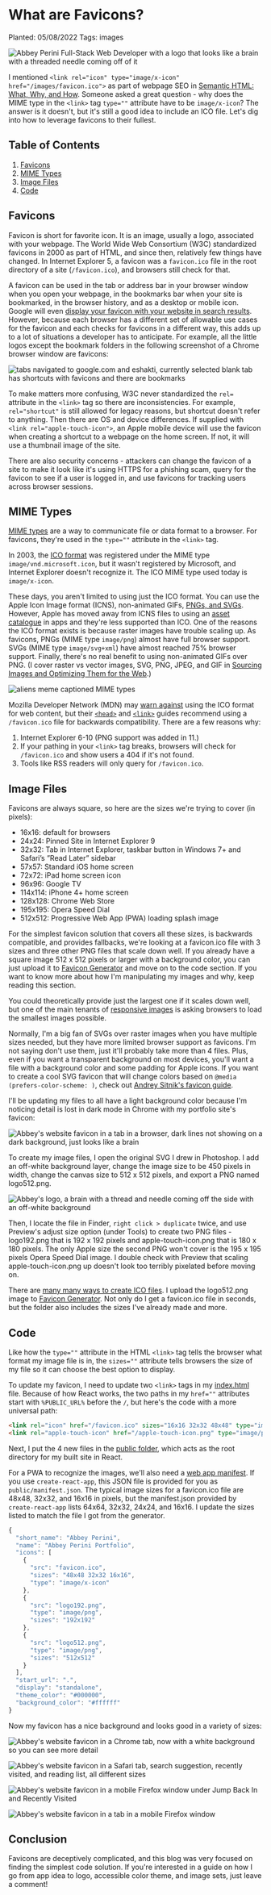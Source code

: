 # What are Favicons?

Planted: 05/08/2022
Tags: images

![Abbey Perini Full-Stack Web Developer with a logo that looks like a brain with a threaded needle coming off of it](https://images.abbeyperini.com/images-series/banner.png)

I mentioned `<link rel="icon" type="image/x-icon" href="/images/favicon.ico">` as part of webpage SEO in [Semantic HTML: What, Why, and How](/blog.html?blog=HTML). Someone asked a great question - why does the MIME type in the `<link>` tag `type=""` attribute have to be `image/x-icon`? The answer is it doesn't, but it's still a good idea to include an ICO file. Let's dig into how to leverage favicons to their fullest.

## Table of Contents

1. [Favicons](#favicons)
2. [MIME Types](#mime-types)
3. [Image Files](#image-files)
4. [Code](#code)

## Favicons

Favicon is short for favorite icon. It is an image, usually a logo, associated with your webpage. The World Wide Web Consortium (W3C) standardized favicons in 2000 as part of HTML, and since then, relatively few things have changed. In Internet Explorer 5, a favicon was a `favicon.ico` file in the root directory of a site (`/favicon.ico`), and browsers still check for that.

A favicon can be used in the tab or address bar in your browser window when you open your webpage, in the bookmarks bar when your site is bookmarked, in the browser history, and as a desktop or mobile icon. Google will even [display your favicon with your website in search results](https://developers.google.com/search/docs/advanced/appearance/favicon-in-search). However, because each browser has a different set of allowable use cases for the favicon and each checks for favicons in a different way, this adds up to a lot of situations a developer has to anticipate. For example, all the little logos except the bookmark folders in the following screenshot of a Chrome browser window are favicons:

![tabs navigated to google.com and eshakti, currently selected blank tab has shortcuts with favicons and there are bookmarks](https://images.abbeyperini.com/images-series/tabs.png)

To make matters more confusing, W3C never standardized the `rel=` attribute in the `<link>` tag so there are inconsistencies. For example, `rel="shortcut"` is still allowed for legacy reasons, but shortcut doesn't refer to anything. Then there are OS and device differences. If supplied with `<link rel="apple-touch-icon">`, an Apple mobile device will use the favicon when creating a shortcut to a webpage on the home screen. If not, it will use a thumbnail image of the site.

There are also security concerns - attackers can change the favicon of a site to make it look like it's using HTTPS for a phishing scam, query for the favicon to see if a user is logged in, and use favicons for tracking users across browser sessions.  

## MIME Types

[MIME types](https://developer.mozilla.org/en-US/docs/Web/HTTP/Basics_of_HTTP/MIME_types) are a way to communicate file or data format to a browser. For favicons, they're used in the `type=""` attribute in the `<link>` tag.

In 2003, the [ICO format](/blog.html?blog=ico) was registered under the MIME type `image/vnd.microsoft.icon`, but it wasn't registered by Microsoft, and Internet Explorer doesn't recognize it. The ICO MIME type used today is `image/x-icon`.

These days, you aren't limited to using just the ICO format. You can use the Apple Icon Image format (ICNS), non-animated GIFs, [PNGs, and SVGs](https://caniuse.com/?search=favicon). However, Apple has moved away from ICNS files to using an [asset catalogue](https://developer.apple.com/documentation/xcode/configuring-your-app-icon) in apps and they're less supported than ICO. One of the reasons the ICO format exists is because raster images have trouble scaling up. As favicons, PNGs (MIME type `image/png`) almost have full browser support. SVGs (MIME type `image/svg+xml`) have almost reached 75% browser support. Finally, there's no real benefit to using non-animated GIFs over PNG. (I cover raster vs vector images, SVG, PNG, JPEG, and GIF in [Sourcing Images and Optimizing Them for the Web](/blog.html?blog=images).)

![aliens meme captioned MIME types](https://images.abbeyperini.com/images-series/mime.jpeg)

Mozilla Developer Network (MDN) may [warn against](https://developer.mozilla.org/en-US/docs/Web/Media/Formats/Image_types#:~:text=be%20well%20supported.-,Warning%3A,-ICO%20files%20should) using the ICO format for web content, but their [`<head>`](https://developer.mozilla.org/en-US/docs/Learn/HTML/Introduction_to_HTML/The_head_metadata_in_HTML) and [`<link>`](https://developer.mozilla.org/en-US/docs/Web/HTML/Element/link) guides recommend using a `/favicon.ico` file for backwards compatibility. There are a few reasons why:

1. Internet Explorer 6-10 (PNG support was added in 11.)
2. If your pathing in your `<link>` tag breaks, browsers will check for `/favicon.ico` and show users a 404 if it's not found.
3. Tools like RSS readers will only query for `/favicon.ico`.

## Image Files

Favicons are always square, so here are the sizes we're trying to cover (in pixels):

- 16x16: default for browsers
- 24x24: Pinned Site in Internet Explorer 9
- 32x32: Tab in Internet Explorer, taskbar button in Windows 7+ and Safari’s ”Read Later” sidebar
- 57x57: Standard iOS home screen
- 72x72: iPad home screen icon
- 96x96: Google TV
- 114x114: iPhone 4+ home screen
- 128x128: Chrome Web Store
- 195x195: Opera Speed Dial
- 512x512: Progressive Web App (PWA) loading splash image

For the simplest favicon solution that covers all these sizes, is backwards compatible, and provides fallbacks, we're looking at a favicon.ico file with 3 sizes and three other PNG files that scale down well. If you already have a square image 512 x 512 pixels or larger with a background color, you can just upload it to [Favicon Generator](https://favicon.io/favicon-converter/) and move on to the code section. If you want to know more about how I'm manipulating my images and why, keep reading this section.

You could theoretically provide just the largest one if it scales down well, but one of the main tenants of [responsive images](https://developer.mozilla.org/en-US/docs/Learn/HTML/Multimedia_and_embedding/Responsive_images) is asking browsers to load the smallest images possible.

Normally, I'm a big fan of SVGs over raster images when you have multiple sizes needed, but they have more limited browser support as favicons. I'm not saying don't use them, just it'll probably take more than 4 files. Plus, even if you want a transparent background on most devices, you'll want a file with a background color and some padding for Apple icons. If you want to create a cool SVG favicon that will change colors based on `@media (prefers-color-scheme: )`, check out [Andrey Sitnik's favicon guide](https://evilmartians.com/chronicles/how-to-favicon-in-2021-six-files-that-fit-most-needs#:~:text=A%C2%A0single%20SVG%20icon%20with%20a%C2%A0light/dark%20version%20for%20modern%20browsers).

I'll be updating my files to all have a light background color because I'm noticing detail is lost in dark mode in Chrome with my portfolio site's favicon:

![Abbey's website favicon in a tab in a browser, dark lines not showing on a dark background, just looks like a brain](https://images.abbeyperini.com/images-series/brain.png)

To create my image files, I open the original SVG I drew in Photoshop. I add an off-white background layer, change the image size to be 450 pixels in width, change the canvas size to 512 x 512 pixels, and export a PNG named logo512.png.

![Abbey's logo, a brain with a thread and needle coming off the side with an off-white background](https://images.abbeyperini.com/images-series/square-logo.png)

Then, I locate the file in Finder, `right click > duplicate` twice, and use Preview's adjust size option (under Tools) to create two PNG files - logo192.png that is 192 x 192 pixels and apple-touch-icon.png that is 180 x 180 pixels. The only Apple size the second PNG won't cover is the 195 x 195 pixels Opera Speed Dial image. I double check with Preview that scaling apple-touch-icon.png up doesn't look too terribly pixelated before moving on.

There are [many many ways to create ICO files](/blog.html?blog=ico#:~:text=There%20are%20so%20many%20ways%20to%20convert%20images%20to%20ICO%20format). I upload the logo512.png image to [Favicon Generator](https://favicon.io/favicon-converter/). Not only do I get a favicon.ico file in seconds, but the folder also includes the sizes I've already made and more.

## Code

Like how the `type=""` attribute in the HTML `<link>` tag tells the browser what format my image file is in, the `sizes=""` attribute tells browsers the size of my file so it can choose the best option to display.

To update my favicon, I need to update two `<link>` tags in my [index.html](https://github.com/abbeyperini/Portfolio2.0/blob/master/portfolio/public/index.html) file. Because of how React works, the two paths in my `href=""` attributes start with `%PUBLIC_URL%` before the `/`, but here's the code with a more universal path:

```HTML
<link rel="icon" href="/favicon.ico" sizes="16x16 32x32 48x48" type="image/x-icon">
<link rel="apple-touch-icon" href="/apple-touch-icon.png" type="image/png">
```

Next, I put the 4 new files in the [public folder](https://github.com/abbeyperini/Portfolio2.0/tree/master/portfolio/public), which acts as the root directory for my built site in React.  

For a PWA to recognize the images, we'll also need a [web app manifest](https://developer.mozilla.org/en-US/docs/Web/Manifest). If you use `create-react-app`, this JSON file is provided for you as `public/manifest.json`. The typical image sizes for a favicon.ico file are 48x48, 32x32, and 16x16 in pixels, but the manifest.json provided by `create-react-app` lists 64x64, 32x32, 24x24, and 16x16. I update the sizes listed to match the file I got from the generator.

```JavaScript
{
  "short_name": "Abbey Perini",
  "name": "Abbey Perini Portfolio",
  "icons": [
    {
      "src": "favicon.ico",
      "sizes": "48x48 32x32 16x16",
      "type": "image/x-icon"
    },
    {
      "src": "logo192.png",
      "type": "image/png",
      "sizes": "192x192"
    },
    {
      "src": "logo512.png",
      "type": "image/png",
      "sizes": "512x512"
    }
  ],
  "start_url": ".",
  "display": "standalone",
  "theme_color": "#000000",
  "background_color": "#ffffff"
}
```

Now my favicon has a nice background and looks good in a variety of sizes:

![Abbey's website favicon in a Chrome tab, now with a white background so you can see more detail](https://images.abbeyperini.com/images-series/favicon.png)

![Abbey's website favicon in a Safari tab, search suggestion, recently visited, and reading list, all different sizes](https://images.abbeyperini.com/images-series/safari.png)

![Abbey's website favicon in a mobile Firefox window under Jump Back In and Recently Visited](https://images.abbeyperini.com/images-series/jump.png)

![Abbey's website favicon in a tab in a mobile Firefox window](https://images.abbeyperini.com/images-series/focus.png)

## Conclusion

Favicons are deceptively complicated, and this blog was very focused on finding the simplest code solution. If you're interested in a guide on how I go from app idea to logo, accessible color theme, and image sets, just leave a comment!
